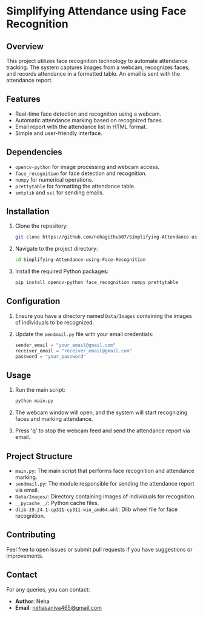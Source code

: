 # Simplifying Attendance using Face Recognition

## Overview

This project utilizes face recognition technology to automate attendance tracking. The system captures images from a webcam, recognizes faces, and records attendance in a formatted table. An email is sent with the attendance report.

## Features

- Real-time face detection and recognition using a webcam.
- Automatic attendance marking based on recognized faces.
- Email report with the attendance list in HTML format.
- Simple and user-friendly interface.

## Dependencies

- `opencv-python` for image processing and webcam access.
- `face_recognition` for face detection and recognition.
- `numpy` for numerical operations.
- `prettytable` for formatting the attendance table.
- `smtplib` and `ssl` for sending emails.

## Installation

1. Clone the repository:

    ```bash
    git clone https://github.com/nehagithub07/Simplifying-Attendance-using-Face-Recognition.git
    ```

2. Navigate to the project directory:

    ```bash
    cd Simplifying-Attendance-using-Face-Recognition
    ```

3. Install the required Python packages:

    ```bash
    pip install opencv-python face_recognition numpy prettytable
    ```

## Configuration

1. Ensure you have a directory named `Data/Images` containing the images of individuals to be recognized.
2. Update the `sendmail.py` file with your email credentials:

    ```python
    sender_email = "your_email@gmail.com"
    receiver_email = "receiver_email@gmail.com"
    password = "your_password"
    ```

## Usage

1. Run the main script:

    ```bash
    python main.py
    ```

2. The webcam window will open, and the system will start recognizing faces and marking attendance.
3. Press 'q' to stop the webcam feed and send the attendance report via email.

## Project Structure

- `main.py`: The main script that performs face recognition and attendance marking.
- `sendmail.py`: The module responsible for sending the attendance report via email.
- `Data/Images/`: Directory containing images of individuals for recognition.
- `__pycache__/`: Python cache files.
- `dlib-19.24.1-cp311-cp311-win_amd64.whl`: Dlib wheel file for face recognition.

## Contributing

Feel free to open issues or submit pull requests if you have suggestions or improvements. 

## Contact

For any queries, you can contact:

- **Author**: Neha
- **Email**: [nehasaniya465@gmail.com](mailto:nehasaniya465@gmail.com)
